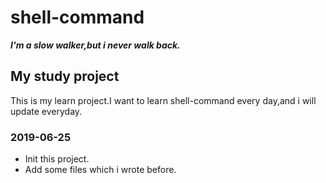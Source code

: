 # shell-command

***I'm a slow walker,but i never walk back.***

## My study project

This is my learn project.I want to learn shell-command every day,and i will update everyday.

### 2019-06-25

- Init this project.
- Add some files which i wrote before.